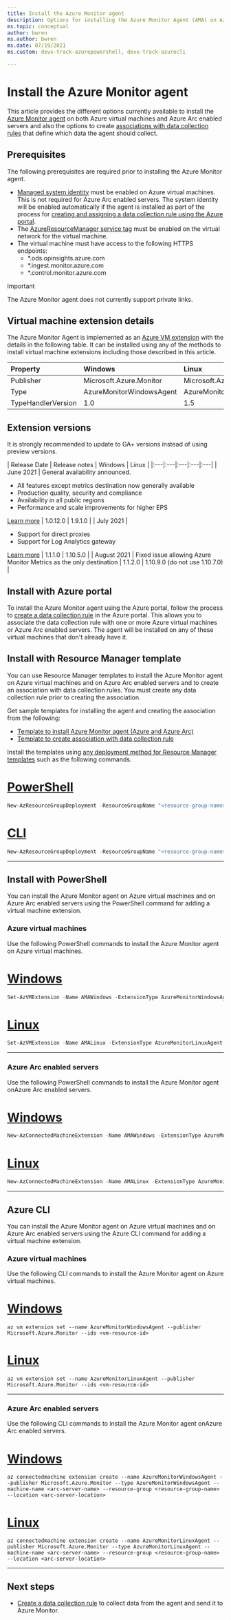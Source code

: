 ```yaml
---
title: Install the Azure Monitor agent
description: Options for installing the Azure Monitor Agent (AMA) on Azure virtual machines and Azure Arc enabled servers.
ms.topic: conceptual
author: bwren
ms.author: bwren
ms.date: 07/19/2021
ms.custom: devx-track-azurepowershell, devx-track-azurecli

---
```


# Install the Azure Monitor agent
This article provides the different options currently available to install the [Azure Monitor agent](azure-monitor-agent-overview.md) on both Azure virtual machines and Azure Arc enabled servers and also the options to create [associations with data collection rules](data-collection-rule-azure-monitor-agent.md) that define which data the agent should collect.

## Prerequisites
The following prerequisites are required prior to installing the Azure Monitor agent.

- [Managed system identity](../../active-directory/managed-identities-azure-resources/qs-configure-portal-windows-vm.md) must be enabled on Azure virtual machines. This is not required for Azure Arc enabled servers. The system identity will be enabled automatically if the agent is installed as part of the process for [creating and assigning a data collection rule using the Azure portal](#install-with-azure-portal).
- The [AzureResourceManager service tag](../../virtual-network/service-tags-overview.md) must be enabled on the virtual network for the virtual machine.
- The virtual machine must have access to the following HTTPS endpoints:
  - *.ods.opinsights.azure.com
  - *.ingest.monitor.azure.com
  - *.control.monitor.azure.com

> [!IMPORTANT]
> The Azure Monitor agent does not currently support private links.

## Virtual machine extension details
The Azure Monitor Agent is implemented as an [Azure VM extension](../../virtual-machines/extensions/overview.md) with the details in the following table. It can be installed using any of the methods to install virtual machine extensions including those described in this article.

| Property | Windows | Linux |
|:---|:---|:---|
| Publisher | Microsoft.Azure.Monitor  | Microsoft.Azure.Monitor |
| Type      | AzureMonitorWindowsAgent | AzureMonitorLinuxAgent  |
| TypeHandlerVersion  | 1.0 | 1.5 |

## Extension versions
It is strongly recommended to update to GA+ versions instead of using preview versions.

| Release Date | Release notes | Windows | Linux |
|:---|:---|:---|:---|:---|
| June 2021 | General availability announced. <ul><li>All features except metrics destination now generally available</li><li>Production quality, security and compliance</li><li>Availability in all public regions</li><li>Performance and scale improvements for higher EPS</li></ul> [Learn more](https://azure.microsoft.com/updates/azure-monitor-agent-and-data-collection-rules-now-generally-available/) | 1.0.12.0 | 1.9.1.0 |
| July 2021 | <ul><li>Support for direct proxies</li><li>Support for Log Analytics gateway</li></ul> [Learn more](https://azure.microsoft.com/updates/general-availability-azure-monitor-agent-and-data-collection-rules-now-support-direct-proxies-and-log-analytics-gateway/) | 1.1.1.0 | 1.10.5.0 |
| August 2021 | Fixed issue allowing Azure Monitor Metrics as the only destination | 1.1.2.0 | 1.10.9.0 (do not use 1.10.7.0) |


## Install with Azure portal
To install the Azure Monitor agent using the Azure portal, follow the process to [create a data collection rule](data-collection-rule-azure-monitor-agent.md#create-rule-and-association-in-azure-portal) in the Azure portal. This allows you to associate the data collection rule with one or more Azure virtual machines or Azure Arc enabled servers. The agent will be installed on any of these virtual machines that don't already have it.


## Install with Resource Manager template
You can use Resource Manager templates to install the Azure Monitor agent on Azure virtual machines and on Azure Arc enabled servers and to create an association with data collection rules. You must create any data collection rule prior to creating the association.

Get sample templates for installing the agent and creating the association from the following: 

- [Template to install Azure Monitor agent (Azure and Azure Arc)](../agents/resource-manager-agent.md#azure-monitor-agent-preview) 
- [Template to create association with data collection rule](./resource-manager-data-collection-rules.md)

Install the templates using [any deployment method for Resource Manager templates](../../azure-resource-manager/templates/deploy-powershell.md) such as the following commands.

# [PowerShell](#tab/ARMAgentPowerShell)
```powershell
New-AzResourceGroupDeployment -ResourceGroupName "<resource-group-name>" -TemplateFile "<template-filename.json>" -TemplateParameterFile "<parameter-filename.json>"
```
# [CLI](#tab/ARMAgentCLI)
```powershell
New-AzResourceGroupDeployment -ResourceGroupName "<resource-group-name>" -TemplateFile "<template-filename.json>" -TemplateParameterFile "<parameter-filename.json>"
```
---

## Install with PowerShell
You can install the Azure Monitor agent on Azure virtual machines and on Azure Arc enabled servers using the PowerShell command for adding a virtual machine extension. 

### Azure virtual machines
Use the following PowerShell commands to install the Azure Monitor agent on Azure virtual machines.
# [Windows](#tab/PowerShellWindows)
```powershell
Set-AzVMExtension -Name AMAWindows -ExtensionType AzureMonitorWindowsAgent -Publisher Microsoft.Azure.Monitor -ResourceGroupName <resource-group-name> -VMName <virtual-machine-name> -Location <location> -TypeHandlerVersion 1.0
```
# [Linux](#tab/PowerShellLinux)
```powershell
Set-AzVMExtension -Name AMALinux -ExtensionType AzureMonitorLinuxAgent -Publisher Microsoft.Azure.Monitor -ResourceGroupName <resource-group-name> -VMName <virtual-machine-name> -Location <location> -TypeHandlerVersion 1.5
```
---

### Azure Arc enabled servers
Use the following PowerShell commands to install the Azure Monitor agent onAzure Arc enabled servers.
# [Windows](#tab/PowerShellWindowsArc)
```powershell
New-AzConnectedMachineExtension -Name AMAWindows -ExtensionType AzureMonitorWindowsAgent -Publisher Microsoft.Azure.Monitor -ResourceGroupName <resource-group-name> -MachineName <arc-server-name> -Location <arc-server-location>
```
# [Linux](#tab/PowerShellLinuxArc)
```powershell
New-AzConnectedMachineExtension -Name AMALinux -ExtensionType AzureMonitorLinuxAgent -Publisher Microsoft.Azure.Monitor -ResourceGroupName <resource-group-name> -MachineName <arc-server-name> -Location <arc-server-location>
```
---
## Azure CLI
You can install the Azure Monitor agent on Azure virtual machines and on Azure Arc enabled servers using the Azure CLI command for adding a virtual machine extension. 

### Azure virtual machines
Use the following CLI commands to install the Azure Monitor agent on Azure virtual machines.
# [Windows](#tab/CLIWindows)
```azurecli
az vm extension set --name AzureMonitorWindowsAgent --publisher Microsoft.Azure.Monitor --ids <vm-resource-id>
```
# [Linux](#tab/CLILinux)
```azurecli
az vm extension set --name AzureMonitorLinuxAgent --publisher Microsoft.Azure.Monitor --ids <vm-resource-id>
```
---
### Azure Arc enabled servers
Use the following CLI commands to install the Azure Monitor agent onAzure Arc enabled servers.

# [Windows](#tab/CLIWindowsArc)
```azurecli
az connectedmachine extension create --name AzureMonitorWindowsAgent --publisher Microsoft.Azure.Monitor --type AzureMonitorWindowsAgent --machine-name <arc-server-name> --resource-group <resource-group-name> --location <arc-server-location>
```
# [Linux](#tab/CLILinuxArc)
```azurecli
az connectedmachine extension create --name AzureMonitorLinuxAgent --publisher Microsoft.Azure.Monitor --type AzureMonitorLinuxAgent --machine-name <arc-server-name> --resource-group <resource-group-name> --location <arc-server-location>
```
---


## Next steps

- [Create a data collection rule](data-collection-rule-azure-monitor-agent.md) to collect data from the agent and send it to Azure Monitor.
